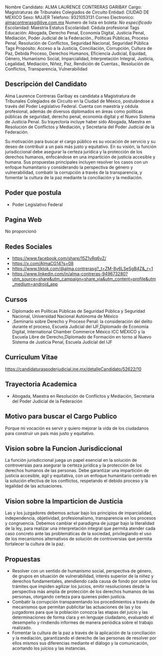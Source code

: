 Nombre Candidato: ALMA LAURENCE CONTRERAS GARIBAY
Cargo: Magistraturas de Tribunales Colegiados de Circuito
Entidad: CIUDAD DE MEXICO
Sexo: MUJER
Telefono: 9321053131
Correo Electronico: almacontrerasg@live.com.mx
Numero de lista en boleta: *No especificado*
Escolaridad: Maestría
Estatus Escolaridad: Cédula profesional
Tags Educación: Abogada, Derecho Penal, Economía Digital, Justicia Penal, Mediación, Poder Judicial de la Federación., Políticas Públicas, Proceso Penal, Resolución de Conflictos, Seguridad Nacional, Seguridad Pública
Tags Propósito: Acceso a la Justicia, Conciliación, Corrupción, Cultura de Paz, Debida Proceso, Derechos Humanos, Eficiencia Judicial, Equidad, Género, Humanismo Social, Imparcialidad, Interpretación Integral, Justicia, Legalidad, Mediación, Niñez, Paz, Rendición de Cuentas., Resolución de Conflictos, Transparencia, Vulnerabilidad


## Descripción del Candidato 

Alma Laurence Contreras Garibay es candidata a Magistratura de Tribunales Colegiados de Circuito en la Ciudad de México, postulándose a través del Poder Legislativo Federal. Cuenta con maestría y cédula profesional, además de diversos diplomados en áreas como políticas públicas de seguridad, derecho penal, economía digital y el Nuevo Sistema de Justicia Penal. Su trayectoria incluye haber sido Abogada, Maestra en Resolución de Conflictos y Mediación, y Secretaria del Poder Judicial de la Federación.

Su motivación para buscar el cargo público es su vocación de servicio y su deseo de contribuir a un país más justo y equitativo. En su visión, la función jurisdiccional debe asegurar la certeza jurídica y la protección de los derechos humanos, enfocándose en una impartición de justicia accesible y humana. Sus propuestas principales incluyen resolver los casos con un enfoque humanitario y considerando la perspectiva de género y vulnerabilidad, combatir la corrupción a través de la transparencia, y fomentar la cultura de la paz mediante la conciliación y la mediación.


## Poder que postula

- Poder Legislativo Federal


## Pagina Web

No proporcionó


## Redes Sociales

- https://www.facebook.com/share/15Z1vRq6vZ/
- https://x.com/AlmaCG14?s=08
- https://www.tiktok.com/@alma.contrerasg?_t=ZM-8v6LSeSgB4Z&_r=1
- https://www.linkedin.com/in/alma-contreras-949673280?utm_source=share&utm_campaign=share_via&utm_content=profile&utm_medium=android_app


## Cursos

- Diplomado en Políticas Públicas de Seguridad Pública y Seguridad Nacional, Universidad Nacional Autónoma de México
- ,Seminario sobre Derecho y Proceso Penal: la consideración del delito durante el proceso, Escuela Judicial del IJF,Diplomado de Economía Digital, International Chamber Commerce México ICC MÉXICO y la Escuela Libre de Derecho,Diplomado de Formación en torno al Nuevo Sistema de Justicia Penal, Escuela Judicial del IJF


## Curriculum Vitae

https://candidaturaspoderjudicial.ine.mx/detalleCandidato/52622/10


## Trayectoria Academica

- Abogada, Maestra en Resolución de Conflictos y Mediación, Secretaria del Poder Judicial de la Federación


## Motivo para buscar el Cargo Publico

Porque mi vocación es servir y quiero mejorar la vida de los ciudadanos para construir un país más justo y equitativo.


## Vision sobre la Funcion Jurisdiccional

La función jurisdiccional juega un papel esencial en la solución de controversias para asegurar la certeza jurídica y la protección de los derechos humanos de las personas. Debe garantizar una impartición de justicia accesible, ágil y equitativa, con un enfoque humanitario centrado en la solución efectiva de los conflictos, respetando el debido proceso y la legalidad de las actuaciones.


## Vision sobre la Imparticion de Justicia

Las y los juzgadores debemos actuar bajo los principios de imparcialidad, independencia, objetividad, profesionalismo, transparencia en los procesos y congruencia. Debemos cambiar el paradigma de juzgar bajo la literalidad de la ley, para realizar una interpretación integral que permita atender cada caso concreto ante las problemáticas de la sociedad, privilegiando el uso de los mecanismos alternativos de solución de controversias que permita fortalecer la cultura de la paz.


## Propuestas

- Resolver con un sentido de humanismo social, perspectiva de género, de grupos en situación de vulnerabilidad, interés superior de la niñez y derechos fundamentales, atendiendo cada causa de fondo por sobre los trámites que impiden agilizar los juicios, emitir resoluciones desde la perspectiva más amplia de protección de los derechos humanos de las personas, otorgando certeza para quienes piden justicia.
- Combatir la corrupción transparentando los procedimientos a través de mecanismos que permitan publicitar las actuaciones de las y los juzgadores para que la población conozca las etapas del juicio y las determinaciones de forma clara y en lenguaje ciudadano, evaluando el desempeño y rindiendo informes de manera periódica sobre el trabajo realizado.
- Fomentar la cultura de la paz a través de la aplicación de la conciliación y la mediación, garantizando el derecho de las personas de resolver por ellos mismos sus diferencias mediante el diálogo y la comunicación, acortando los juicios y las instancias.

